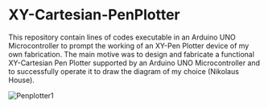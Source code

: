 # XY-Cartesian-PenPlotter
This repository contain lines of codes executable in an Arduino UNO Microcontroller to prompt the working of an XY-Pen Plotter device of my own fabrication. The main motive was to design and fabricate a functional XY-Cartesian Pen Plotter supported by an Arduino UNO Microcontroller and to successfully operate it to draw the diagram of my choice (Nikolaus House).








![Penplotter1](https://github.com/VisheshSadanandaBabu/XY-Cartesian-PenPlotter/assets/127391729/4c17f520-99e1-4331-9649-56752d548da5)
